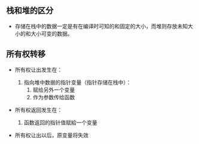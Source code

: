 ## 栈和堆的区分
* 存储在栈中的数据一定是有在编译时可知的和固定的大小，而堆则存放未知大小的和大小可变的数据。

## 所有权转移
* 所有权让出发生在：
  1. 指向堆中数据的指针变量（指针存储在栈中）：
      1. 赋给另外一个变量
      2. 作为参数传给函数
* 所有权返回发生在：
  1. 函数返回的指针值赋給一个变量
  
* 所有权让出以后，原变量将失效
      
